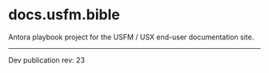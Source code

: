 # docs.usfm.bible
Antora playbook project for the USFM / USX end-user documentation site.

---

Dev publication rev: 23